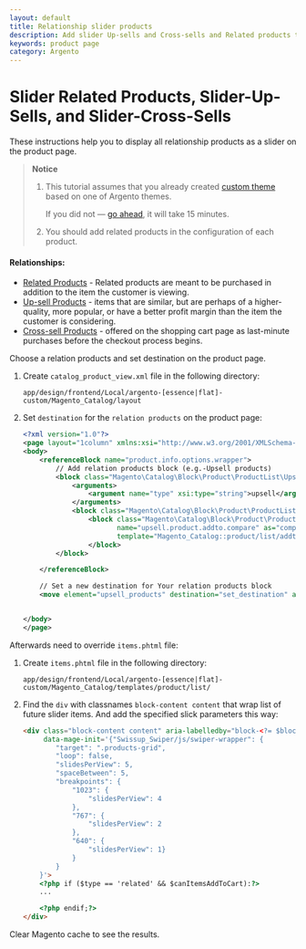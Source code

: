 ```yaml
---
layout: default
title: Relationship slider products
description: Add slider Up-sells and Cross-sells and Related products to the product page
keywords: product page
category: Argento
---
```


# Slider Related Products, Slider-Up-Sells, and Slider-Cross-Sells

These instructions help you to display all relationship products as a slider on the product page.

> **Notice**
>
> 1. This tutorial assumes that you already created [custom theme](../custom-theme/)
>    based on one of Argento themes.
>
>    If you did not &mdash; [go ahead](../custom-theme/), it will take 15 minutes.
>
> 2. You should add related products in the configuration of each product.

#### Relationships:
- [Related Products](https://docs.magento.com/m2/ce/user_guide/catalog/settings-advanced-related-products.html) - Related products are meant to be purchased in addition to the item the customer is viewing.
- [Up-sell Products](https://docs.magento.com/m2/ce/user_guide/catalog/settings-advanced-up-sells.html) - items that are similar, but are perhaps of a higher-quality, more popular, or have a better profit margin than the item the customer is considering.
- [Cross-sell Products](https://docs.magento.com/m2/ce/user_guide/catalog/settings-advanced-cross-sells.html) - offered on the shopping cart page as last-minute purchases before the checkout process begins.

Choose a relation products and set destination on the product page.

 1. Create `catalog_product_view.xml` file in the following directory:

    ```
    app/design/frontend/Local/argento-[essence|flat]-custom/Magento_Catalog/layout
    ```
 2. Set `destination` for the `relation products` on the product page:

    ```xml
    <?xml version="1.0"?>
    <page layout="1column" xmlns:xsi="http://www.w3.org/2001/XMLSchema-instance" xsi:noNamespaceSchemaLocation="urn:magento:framework:View/Layout/etc/page_configuration.xsd">
    <body>
        <referenceBlock name="product.info.options.wrapper">
            // Add relation products block (e.g.-Upsell products)
            <block class="Magento\Catalog\Block\Product\ProductList\Upsell" name="upsell_products" template="Magento_Catalog::product/list/items.phtml" after="-">
                <arguments>
                    <argument name="type" xsi:type="string">upsell</argument>
                </arguments>
                <block class="Magento\Catalog\Block\Product\ProductList\Item\Container" name="upsell.product.addto" as="addto">
                    <block class="Magento\Catalog\Block\Product\ProductList\Item\AddTo\Compare"
                           name="upsell.product.addto.compare" as="compare"
                           template="Magento_Catalog::product/list/addto/compare.phtml"/>
                    </block>
            </block>

        </referenceBlock>

        // Set a new destination for Your relation products block
        <move element="upsell_products" destination="set_destination" after="-"/>


    </body>
    </page>
    ```

 Afterwards need to override `items.phtml` file:

 1. Create `items.phtml` file in the following directory:

    ```
    app/design/frontend/Local/argento-[essence|flat]-custom/Magento_Catalog/templates/product/list/
    ```

 2. Find the `div` with classnames `block-content content` that wrap list of future slider items. And add the specified slick parameters this way:

    ```html
    <div class="block-content content" aria-labelledby="block-<?= $block->escapeHtmlAttr($class) ?>-heading" 
         data-mage-init='{"Swissup_Swiper/js/swiper-wrapper": {
            "target": ".products-grid", 
            "loop": false, 
            "slidesPerView": 5, 
            "spaceBetween": 5, 
            "breakpoints": {
                "1023": {
                    "slidesPerView": 4
                }, 
                "767": {
                    "slidesPerView": 2
                }, 
                "640": {
                    "slidesPerView": 1}
                }
            }
        }'>
        <?php if ($type == 'related' && $canItemsAddToCart):?>
        ...

        <?php endif;?>
    </div>
    ```

Clear Magento cache to see the results.

